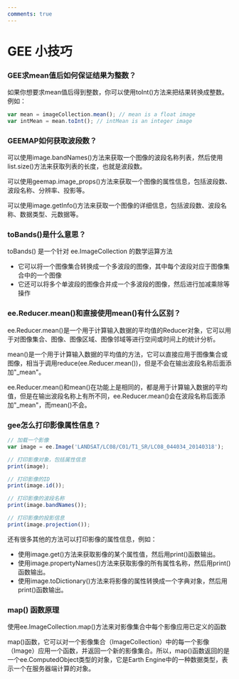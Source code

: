 ```yaml
---
comments: true
---
```


# GEE 小技巧

### GEE求mean值后如何保证结果为整数？

如果你想要求mean值后得到整数，你可以使用toInt()方法来把结果转换成整数。例如：

```js
var mean = imageCollection.mean(); // mean is a float image
var intMean = mean.toInt(); // intMean is an integer image
```

### GEEMAP如何获取波段数？

可以使用image.bandNames()方法来获取一个图像的波段名称列表，然后使用list.size()方法来获取列表的长度，也就是波段数。

可以使用geemap.image_props()方法来获取一个图像的属性信息，包括波段数、波段名称、分辨率、投影等。

可以使用image.getInfo()方法来获取一个图像的详细信息，包括波段数、波段名称、数据类型、元数据等。

### toBands()是什么意思？

toBands() 是一个针对 ee.ImageCollection 的数学运算方法

- 它可以将一个图像集合转换成一个多波段的图像，其中每个波段对应于图像集合中的一个图像
- 它还可以将多个单波段的图像合并成一个多波段的图像，然后进行加减乘除等操作

### ee.Reducer.mean()和直接使用mean()有什么区别？

ee.Reducer.mean()是一个用于计算输入数据的平均值的Reducer对象，它可以用于对图像集合、图像、图像区域、图像邻域等进行空间或时间上的统计分析。

mean()是一个用于计算输入数据的平均值的方法，它可以直接应用于图像集合或图像，相当于调用reduce(ee.Reducer.mean())，但是不会在输出波段名称后面添加"_mean"。

ee.Reducer.mean()和mean()在功能上是相同的，都是用于计算输入数据的平均值，但是在输出波段名称上有所不同，ee.Reducer.mean()会在波段名称后面添加"_mean"，而mean()不会。

### gee怎么打印影像属性信息？

```js
// 加载一个影像
var image = ee.Image('LANDSAT/LC08/C01/T1_SR/LC08_044034_20140318');

// 打印影像对象，包括属性信息
print(image);

// 打印影像的ID
print(image.id());

// 打印影像的波段名称
print(image.bandNames());

// 打印影像的投影信息
print(image.projection());
```

还有很多其他的方法可以打印影像的属性信息，例如：

- 使用image.get()方法来获取影像的某个属性值，然后用print()函数输出。
- 使用image.propertyNames()方法来获取影像的所有属性名称，然后用print()函数输出。
- 使用image.toDictionary()方法来将影像的属性转换成一个字典对象，然后用print()函数输出。

### map() 函数原理

使用ee.ImageCollection.map()方法来对影像集合中每个影像应用已定义的函数

map()函数，它可以对一个影像集合（ImageCollection）中的每一个影像（Image）应用一个函数，并返回一个新的影像集合。所以，map()函数返回的是一个ee.ComputedObject类型的对象，它是Earth Engine中的一种数据类型，表示一个在服务器端计算的对象。